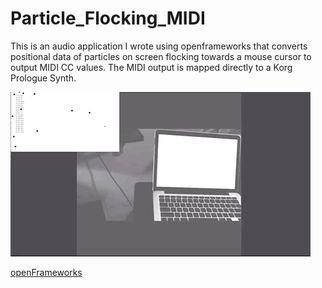# Particle_Flocking_MIDI

This is an audio application I wrote using openframeworks that converts positional data of particles on screen flocking towards a mouse cursor to output MIDI CC values. The MIDI output is mapped directly to a Korg Prologue Synth.


![](https://github.com/nightshining/Particle_Flocking_MIDI/blob/master/bin/data/image/flocking_ex.gif?raw=true)


[openFrameworks](https://openframeworks.cc/download/)
